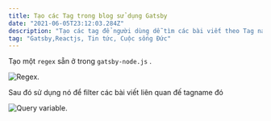 ```yaml
---
title: Tạo các Tag trong blog sử dụng Gatsby
date: "2021-06-05T23:12:03.284Z"
description: "Tạo các tag để người dùng dễ tìm các bài viết theo Tag name"
tag: "Gatsby,Reactjs, Tin tức, Cuộc sống Đức"
---
```


Tạo một `regex` sẵn ở trong `gatsby-node.js` .

![Regex.](/create-regex.png "Regex need to query")

Sau đó sử dụng nó để filter các bài viết liên quan đế tagname đó

![Query variable.](/query.png "Query image")
